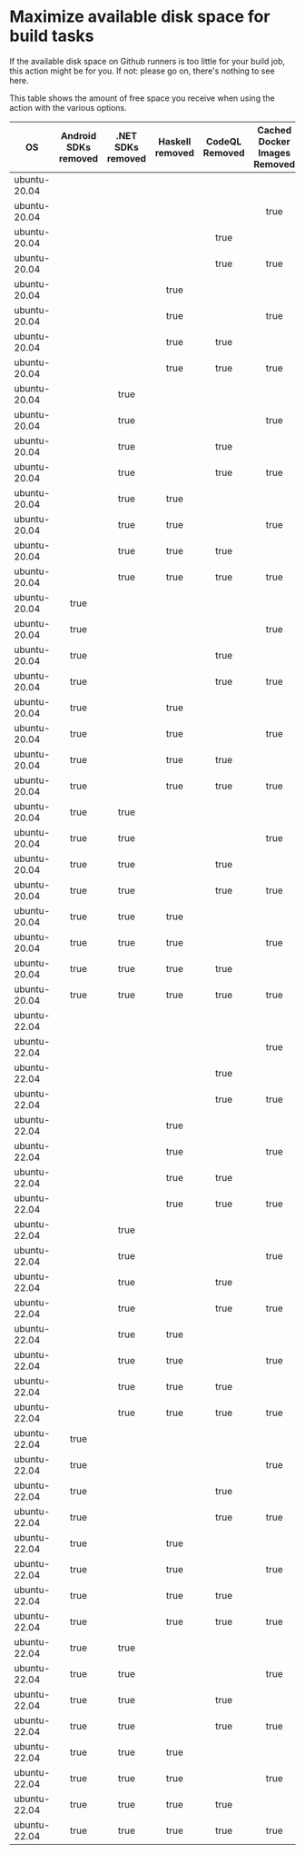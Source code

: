 # Maximize available disk space for build tasks

If the available disk space on Github runners is too little for your build job, this action might be for you.
If not: please go on, there's nothing to see here.

This table shows the amount of free space you receive when using the action with the various options.

OS | Android SDKs removed | .NET SDKs removed | Haskell removed | CodeQL Removed | Cached Docker Images Removed | GB freed | GB free | Elapsed Time (seconds) |
---|:--------------------:|:-----------------:|:---------------:|:--------------:|:----------------------------:|:--------:|:-------:|:----------------------:|
ubuntu-20.04 |  |  |  |  |  | 63 | 83 | 7
ubuntu-20.04 |  |  |  |  | true | 66 | 86 | 82
ubuntu-20.04 |  |  |  | true |  | 67 | 87 | 3
ubuntu-20.04 |  |  |  | true | true | 71 | 91 | 35
ubuntu-20.04 |  |  | true |  |  | 63 | 83 | 2
ubuntu-20.04 |  |  | true |  | true | 66 | 86 | 7
ubuntu-20.04 |  |  | true | true |  | 67 | 87 | 2
ubuntu-20.04 |  |  | true | true | true | 71 | 91 | 48
ubuntu-20.04 |  | true |  |  |  | 64 | 84 | 2
ubuntu-20.04 |  | true |  |  | true | 67 | 87 | 6
ubuntu-20.04 |  | true |  | true |  | 69 | 89 | 4
ubuntu-20.04 |  | true |  | true | true | 72 | 92 | 74
ubuntu-20.04 |  | true | true |  |  | 64 | 84 | 3
ubuntu-20.04 |  | true | true |  | true | 67 | 87 | 56
ubuntu-20.04 |  | true | true | true |  | 69 | 89 | 4
ubuntu-20.04 |  | true | true | true | true | 72 | 92 | 73
ubuntu-20.04 | true |  |  |  |  | 71 | 91 | 48
ubuntu-20.04 | true |  |  |  | true | 74 | 94 | 12
ubuntu-20.04 | true |  |  | true |  | 76 | 96 | 9
ubuntu-20.04 | true |  |  | true | true | 79 | 99 | 81
ubuntu-20.04 | true |  | true |  |  | 71 | 91 | 9
ubuntu-20.04 | true |  | true |  | true | 74 | 94 | 96
ubuntu-20.04 | true |  | true | true |  | 76 | 96 | 56
ubuntu-20.04 | true |  | true | true | true | 79 | 99 | 98
ubuntu-20.04 | true | true |  |  |  | 73 | 93 | 95
ubuntu-20.04 | true | true |  |  | true | 76 | 96 | 136
ubuntu-20.04 | true | true |  | true |  | 78 | 98 | 10
ubuntu-20.04 | true | true |  | true | true | 81 | 101 | 99
ubuntu-20.04 | true | true | true |  |  | 73 | 93 | 13
ubuntu-20.04 | true | true | true |  | true | 76 | 96 | 13
ubuntu-20.04 | true | true | true | true |  | 78 | 98 | 41
ubuntu-20.04 | true | true | true | true | true | 81 | 101 | 103
ubuntu-22.04 |  |  |  |  |  | 63 | 84 | 2
ubuntu-22.04 |  |  |  |  | true | 66 | 87 | 6
ubuntu-22.04 |  |  |  | true |  | 68 | 89 | 4
ubuntu-22.04 |  |  |  | true | true | 71 | 92 | 33
ubuntu-22.04 |  |  | true |  |  | 63 | 84 | 2
ubuntu-22.04 |  |  | true |  | true | 66 | 87 | 8
ubuntu-22.04 |  |  | true | true |  | 68 | 89 | 4
ubuntu-22.04 |  |  | true | true | true | 71 | 92 | 24
ubuntu-22.04 |  | true |  |  |  | 64 | 85 | 3
ubuntu-22.04 |  | true |  |  | true | 67 | 88 | 7
ubuntu-22.04 |  | true |  | true |  | 69 | 90 | 5
ubuntu-22.04 |  | true |  | true | true | 72 | 93 | 9
ubuntu-22.04 |  | true | true |  |  | 64 | 85 | 5
ubuntu-22.04 |  | true | true |  | true | 67 | 88 | 19
ubuntu-22.04 |  | true | true | true |  | 69 | 90 | 6
ubuntu-22.04 |  | true | true | true | true | 72 | 93 | 37
ubuntu-22.04 | true |  |  |  |  | 72 | 93 | 53
ubuntu-22.04 | true |  |  |  | true | 75 | 96 | 15
ubuntu-22.04 | true |  |  | true |  | 76 | 97 | 13
ubuntu-22.04 | true |  |  | true | true | 80 | 101 | 17
ubuntu-22.04 | true |  | true |  |  | 72 | 93 | 41
ubuntu-22.04 | true |  | true |  | true | 75 | 96 | 18
ubuntu-22.04 | true |  | true | true |  | 76 | 97 | 13
ubuntu-22.04 | true |  | true | true | true | 80 | 101 | 15
ubuntu-22.04 | true | true |  |  |  | 73 | 94 | 57
ubuntu-22.04 | true | true |  |  | true | 76 | 97 | 19
ubuntu-22.04 | true | true |  | true |  | 78 | 99 | 59
ubuntu-22.04 | true | true |  | true | true | 81 | 102 | 15
ubuntu-22.04 | true | true | true |  |  | 73 | 94 | 59
ubuntu-22.04 | true | true | true |  | true | 76 | 97 | 25
ubuntu-22.04 | true | true | true | true |  | 78 | 99 | 66
ubuntu-22.04 | true | true | true | true | true | 81 | 102 | 29
